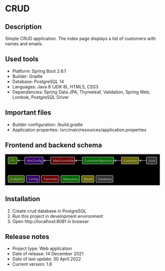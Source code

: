 # CRUD

## Description
Simple CRUD application. The index page displays a list of customers with names and emails.

## Used tools
* Platform: Spring Boot 2.6.1
* Builder: Gradle
* Database: PostgreSQL 14
* Languages: Java 8 (JDK 8), HTML5, CSS3
* Dependencies: Spring Data JPA, Thymeleaf, Validation, Spring Web, Lombok, PostgreSQL Driver

## Important files
* Builder configuration: /build.gradle
* Application properties: /src/main/resources/application.properties

## Frontend and backend schema
![Element relationships](readme/front-back-schema.svg)

## Installation
1. Create crud database in PostgreSQL
2. Run this project in development environment
3. Open http://localhost:8081 in browser

## Release notes
* Project type: Web application
* Date of release: 14 December 2021
* Date of last update: 30 April 2022
* Current version: 1.8
